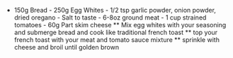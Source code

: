 - 150g Bread - 250g Egg Whites - 1/2 tsp garlic powder, onion powder, dried oregano - Salt to taste - 6-8oz ground meat - 1 cup strained tomatoes - 60g Part skim cheese ** Mix egg whites with your seasoning and submerge bread and cook like traditional french toast ** top your french toast with your meat and tomato sauce mixture ** sprinkle with cheese and broil until golden brown